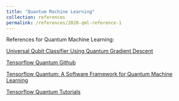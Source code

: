 ```yaml
---
title: "Quantum Machine Learning"
collection: references
permalink: /references/2020-qml-reference-1
---
```


References for Quantum Machine Learning:  

[Universal Qubit Classifier Using Quantum Gradient Descent](https://colab.research.google.com/github/kareem1925/Ismailia-school-of-AI/blob/master/quantum_gradients/universal_qubit_classifier_using_gradient_descent.ipynb)

[Tensorflow Quantum Github](https://github.com/tensorflow/quantum)  

[Tensorflow Quantum: A Software Framework for Quantum Machine Learning](https://arxiv.org/pdf/2003.02989.pdf)  

[Tensorflow Quantum Tutorials](https://www.tensorflow.org/quantum/overview)  
